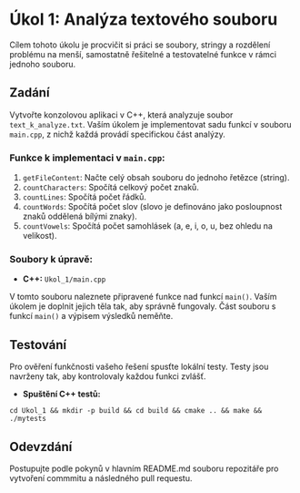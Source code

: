 # **Úkol 1: Analýza textového souboru**

Cílem tohoto úkolu je procvičit si práci se soubory, stringy a rozdělení problému na menší, samostatně řešitelné a testovatelné funkce v rámci jednoho souboru.

## **Zadání**

Vytvořte konzolovou aplikaci v C++, která analyzuje soubor `text_k_analyze.txt`. Vaším úkolem je implementovat sadu funkcí v souboru `main.cpp`, z nichž každá provádí specifickou část analýzy.

### **Funkce k implementaci v `main.cpp`:**

1. `getFileContent`: Načte celý obsah souboru do jednoho řetězce (string).  
2. `countCharacters`: Spočítá celkový počet znaků.  
3. `countLines`: Spočítá počet řádků.  
4. `countWords`: Spočítá počet slov (slovo je definováno jako posloupnost znaků oddělená bílými znaky).  
5. `countVowels`: Spočítá počet samohlásek (a, e, i, o, u, bez ohledu na velikost).

### **Soubory k úpravě:**

* **C++:** `Ukol_1/main.cpp`

V tomto souboru naleznete připravené funkce nad funkcí `main()`. Vaším úkolem je doplnit jejich těla tak, aby správně fungovaly. Část souboru s funkcí `main()` a výpisem výsledků neměňte.

## **Testování**

Pro ověření funkčnosti vašeho řešení spusťte lokální testy. Testy jsou navrženy tak, aby kontrolovaly každou funkci zvlášť.

* **Spuštění C++ testů:** 
```shell 
cd Ukol_1 && mkdir -p build && cd build && cmake .. && make && ./mytests
```

## **Odevzdání**

Postupujte podle pokynů v hlavním README.md souboru repozitáře pro vytvoření commmitu a následného pull requestu.